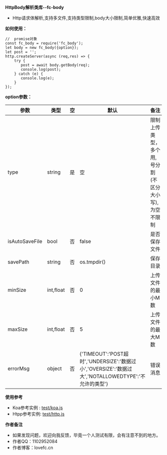**HttpBody解析类库--fc-body** 

- Http请求体解析,支持多文件,支持类型限制,body大小限制,简单优雅,快速高效

**如何使用：** 
```
//  promise对象
const fc_body = require('fc_body');
let body = new fc_body({option});
let post = '';
http.createServer(async (req,res) => {
    try {
       post = await body.getBody(req);
       console.log(post);
    } catch (e) {
       console.log(e);
    }
});
```
**option参数：** 

| 参数 |类型| 空 | 默认 | 备注 |
|----    |-------    |--- |---|------      | 
| type | string | 是  |  空 |  限制上传类型，多个用,号分割(不区分大小写),为空不限制  |
| isAutoSaveFile | bool |否  | false  | 是否保存文件   |
| savePath | string | 否 | os.tmpdir() | 保存目录 |
| minSize   | int,float | 否   | 0   |  上传文件的最小M数   |
| maxSize  | int,float | 否   | 5   |  上传文件的最大M数   |
| errorMsg | object | 否 |  {'TIMEOUT':'POST超时','UNDERSIZE':'数据过小','OVERSIZE':'数据过大','NOTALLOWEDTYPE':'不允许的类型'} | 错误消息|

**使用参考**
* Koa参考实例 : [test/koa.js](test/koa.js)
* Htpp参考实例: [test/http.js](test/http.js)

**作者备注**
- 如果发现问题，欢迎向我反馈，毕竟一个人测试有限，会有注意不到的地方。
- 作者QQ：1102952084
- 作者博客：lovefc.cn